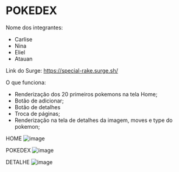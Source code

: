 # POKEDEX

Nome dos integrantes: 
- Carlise
- Nina  
- Eliel
- Atauan

Link do Surge: https://special-rake.surge.sh/

O que funciona:

- Renderização dos 20 primeiros pokemons na tela Home;
- Botão de adicionar;
- Botão de detalhes
- Troca de páginas;
- Renderização na tela de detalhes da imagem, moves e type do pokemon;

HOME
![image](https://user-images.githubusercontent.com/92445126/158218831-3512252f-4766-42ca-bd04-3f5227956c3f.png)

POKEDEX
![image](https://user-images.githubusercontent.com/92445126/158218899-09efe463-dba2-43bd-bc6a-26e4eabfd8b8.png)

DETALHE
![image](https://user-images.githubusercontent.com/92445126/158219358-b3b2244c-35c7-4f92-8597-e3b40e6c6efc.png)
